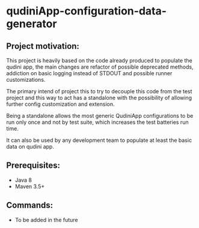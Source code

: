 # qudiniApp-configuration-data-generator

## Project motivation:

This project is heavily based on the code already produced to populate the qudini app, the main changes are refactor of 
possible deprecated methods, addiction on basic logging instead of STDOUT and possible runner customizations.   

The primary intend of project this to try to decouple this code from the test project and this way to act has a standalone
with the possibility of allowing further config customization and extension. 

Being a standalone allows the most generic QudiniApp configurations to be run only once and not by test suite, which 
increases the test batteries run time.  

It can also be used by any development team to populate at least the basic data on qudini app.

## Prerequisites:
- Java 8
- Maven 3.5+

## Commands:
- To be added in the future


